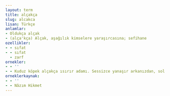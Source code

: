 ```yaml
---
layout: term
title: alçakça
slug: alcakca
lisan: Türkçe
anlamlar:
- Oldukça alçak
- (alça'kça) Alçak, aşağılık kimselere yaraşırcasına; sefihane
ozellikler:
- - sıfat
- - sıfat
  - zarf
ornekler:
- - ''
- - Kuduz köpek alçakça ısırır adamı. Sessizce yanaşır arkanızdan, sol bacağınızın baldırını ısırıverir.
orneklerkaynak:
- - ''
- - Nâzım Hikmet
---
```

